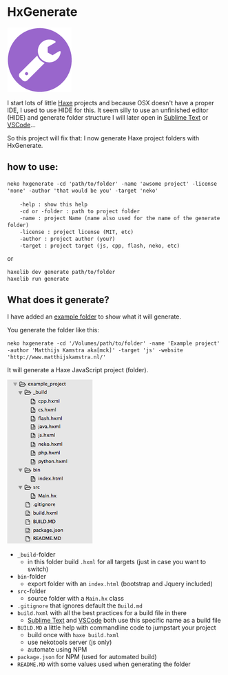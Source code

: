 # HxGenerate

![](icon.png)

I start lots of little [Haxe](http://www.haxe.org) projects and because OSX doesn't have a proper IDE, I used to use HIDE for this.
It seem silly to use an unfinished editor (HIDE) and generate folder structure I will later open in [Sublime Text](https://www.sublimetext.com/) or [VSCode](https://code.visualstudio.com/)...

So this project will fix that: I now generate Haxe project folders with HxGenerate.


## how to use:

```
neko hxgenerate -cd 'path/to/folder' -name 'awsome project' -license 'none' -author 'that would be you' -target 'neko'

	-help : show this help
	-cd or -folder : path to project folder
	-name : project Name (name also used for the name of the generate folder)
	-license : project license (MIT, etc)
	-author : project author (you?)
	-target : project target (js, cpp, flash, neko, etc)

```

or

```
haxelib dev generate path/to/folder
haxelib run generate

```


## What does it generate?

I have added an [example folder](bin/example_project) to show what it will generate.

You generate the folder like this:

```
neko hxgenerate -cd '/Volumes/path/to/folder' -name 'Example project' -author 'Matthijs Kamstra aka[mck]' -target 'js' -website 'http://www.matthijskamstra.nl/'
```

It will generate a Haxe JavaScript project (folder).

![](img/example_project.png)

- `_build`-folder
 	- in this folder build `.hxml` for all targets (just in case you want to switch)
- `bin`-folder
	- export folder with an `index.html` (bootstrap and Jquery included)
- `src`-folder
	- source folder with a `Main.hx` class
- `.gitignore` that ignores default the `Build.md`
- `build.hxml` with all the best practices for a build file in there
	- [Sublime Text](https://www.sublimetext.com/) and [VSCode](https://code.visualstudio.com/) both use this specific name as a build file
- `BUILD.MD` a little help with commandline code to jumpstart your project
	- build once with `haxe build.hxml`
	- use nekotools server (js only)
	- automate using NPM
- `package.json` for NPM (used for automated build)
- `README.MD` with some values used when generating the folder